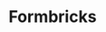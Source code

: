 ---
git: https://github.com/formbricks/formbricks
logohandle: formbricks
sort: formbricks
title: Formbricks
twitter: https://x.com/formbricks
website: https://formbricks.com/
---